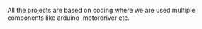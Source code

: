 All the projects are based on coding where we are used multiple components like arduino  ,motordriver etc.
